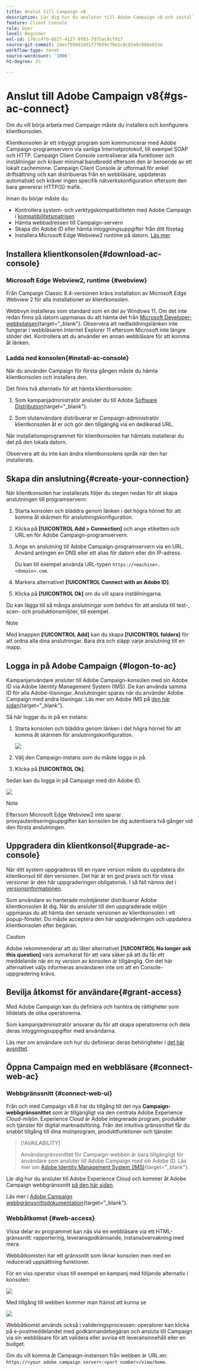 ```yaml
---
title: Anslut till Campaign v8
description: Lär dig hur du ansluter till Adobe Campaign v8 och installerar konsolen på datorn för enklare åtkomst.
feature: Client Console
role: User
level: Beginner
exl-id: 176cc4f0-8827-4127-9f03-7d75ac8cf917
source-git-commit: 24ecf598d3d01f7fb59c70e1c8c81e9c086e653e
workflow-type: tm+mt
source-wordcount: '1006'
ht-degree: 2%

---
```


# Anslut till Adobe Campaign v8{#gs-ac-connect}

Om du vill börja arbeta med Campaign måste du installera och konfigurera klientkonsolen.

Klientkonsolen är ett inbyggt program som kommunicerar med Adobe Campaign-programservern via vanliga Internetprotokoll, till exempel SOAP och HTTP. Campaign Client Console centraliserar alla funktioner och inställningar och kräver minimal bandbredd eftersom den är beroende av ett lokalt cacheminne. Campaign Client Console är utformad för enkel driftsättning och kan distribueras från en webbläsare, uppdateras automatiskt och kräver ingen specifik nätverkskonfiguration eftersom den bara genererar HTTP(S)-trafik.

Innan du börjar måste du:

* Kontrollera system- och verktygskompatibiliteten med Adobe Campaign i [kompatibilitetsmatrisen](compatibility-matrix.md)
* Hämta webbadressen till Campaign-servern
* Skapa din Adobe ID eller hämta inloggningsuppgifter från ditt företag
* Installera Microsoft Edge Webview2 runtime på datorn. [Läs mer](#webview)

## Installera klientkonsolen{#download-ac-console}

### Microsoft Edge Webview2, runtime {#webview}

Från Campaign Classic 8.4-versionen krävs installation av Microsoft Edge Webview 2 för alla installationer av klientkonsolen.

Webbvyn installeras som standard som en del av Windows 11. Om det inte redan finns på datorn uppmanas du att hämta det från [Microsoft Developer-webbplatsen](http://www.adobe.com/go/acc-ms-webview2-runtime-download){target="_blank"}. Observera att nedladdningslänken inte fungerar i webbläsaren Internet Explorer 11 eftersom Microsoft inte längre stöder det. Kontrollera att du använder en annan webbläsare för att komma åt länken.

### Ladda ned konsolen{#install-ac-console}

När du använder Campaign för första gången måste du hämta klientkonsolen och installera den.

Det finns två alternativ för att hämta klientkonsolen:

1. Som kampanjadministratör ansluter du till Adobe [Software Distribution](https://experience.adobe.com/#/downloads/content/software-distribution/en/campaign.html){target="_blank"}.

1. Som slutanvändare distribuerar er Campaign-administratör klientkonsolen åt er och gör den tillgänglig via en dedikerad URL.

När installationsprogrammet för klientkonsolen har hämtats installerar du det på den lokala datorn.

Observera att du inte kan ändra klientkonsolens språk när den har installerats.

## Skapa din anslutning{#create-your-connection}

När klientkonsolen har installerats följer du stegen nedan för att skapa anslutningen till programservern:

1. Starta konsolen och bläddra genom länken i det högra hörnet för att komma åt skärmen för anslutningskonfiguration.

1. Klicka på **[!UICONTROL Add > Connection]** och ange etiketten och URL:en för Adobe Campaign-programservern.

1. Ange en anslutning till Adobe Campaign-programservern via en URL. Använd antingen en DNS eller ett alias för datorn eller din IP-adress.

   Du kan till exempel använda URL-typen `https://<machine>.<domain>.com`.

1. Markera alternativet **[!UICONTROL Connect with an Adobe ID]**.

1. Klicka på **[!UICONTROL Ok]** om du vill spara inställningarna.

Du kan lägga till så många anslutningar som behövs för att ansluta till test-, scen- och produktionsmiljöer, till exempel.

>[!NOTE]
>
>Med knappen **[!UICONTROL Add]** kan du skapa **[!UICONTROL folders]** för att ordna alla dina anslutningar. Bara dra och släpp varje anslutning till en mapp.

## Logga in på Adobe Campaign {#logon-to-ac}

Kampanjanvändare ansluter till Adobe Campaign-konsolen med sin Adobe ID via Adobe Identity Management System (IMS). De kan använda samma ID för alla Adobe-lösningar. Anslutningen sparas när du använder Adobe Campaign med andra lösningar. Läs mer om Adobe IMS på [den här sidan](https://helpx.adobe.com/se/enterprise/using/identity.html){target="_blank"}.

Så här loggar du in på en instans:

1. Starta konsolen och bläddra genom länken i det högra hörnet för att komma åt skärmen för anslutningskonfiguration.

   ![](assets/connectToCampaign.png)

1. Välj den Campaign-instans som du måste logga in på.

1. Klicka på **[!UICONTROL Ok]**.

Sedan kan du logga in på Campaign med din Adobe ID.

![](assets/adobeID.png)

>[!NOTE]
>
>Eftersom Microsoft Edge Webview2 inte sparar proxyautentiseringsuppgifter kan konsolen be dig autentisera två gånger vid den första anslutningen.

## Uppgradera din klientkonsol{#upgrade-ac-console}

När ditt system uppgraderas till en nyare version måste du uppdatera din klientkonsol till den versionen. Det här är en god praxis och för vissa versioner är den här uppgraderingen obligatorisk. I så fall nämns det i [versionsinformationen](release-notes.md).

Som användare av hanterade molntjänster distribuerar Adobe klientkonsolen åt dig. När du ansluter till den uppgraderade miljön uppmanas du att hämta den senaste versionen av klientkonsolen i ett popup-fönster. Du måste acceptera den här uppgraderingen och uppdatera klientkonsolen efter begäran.

>[!CAUTION]
>
>Adobe rekommenderar att du låter alternativet **[!UICONTROL No longer ask this question]** vara avmarkerat för att vara säker på att du får ett meddelande när en ny version av konsolen är tillgänglig. Om det här alternativet väljs informeras användaren inte om att en Console-uppgradering krävs.
>



## Bevilja åtkomst för användare{#grant-access}

Med Adobe Campaign kan du definiera och hantera de rättigheter som tilldelats de olika operatorerna.

Som kampanjadministratör ansvarar du för att skapa operatorerna och dela deras inloggningsuppgifter med användarna.

Läs mer om användare och hur du definierar deras behörigheter i [det här avsnittet](gs-permissions.md).


## Öppna Campaign med en webbläsare {#connect-web-ac}

### Webbgränssnitt {#connect-web-ui}

Från och med Campaign v8.6 har du tillgång till det nya **Campaign-webbgränssnittet** som är tillgängligt via den centrala Adobe Experience Cloud-miljön. Experience Cloud är Adobe integrerade program, produkter och tjänster för digital marknadsföring. Från det intuitiva gränssnittet får du snabbt tillgång till dina molnprogram, produktfunktioner och tjänster.

>[!AVAILABILITY]
>
>Användargränssnittet för Campaign-webben är bara tillgängligt för användare som ansluter till Adobe Campaign med sin Adobe ID. Läs mer om [Adobe Identity Management System (IMS)](https://helpx.adobe.com/se/enterprise/using/identity.html){target="_blank"}.
>

Lär dig hur du ansluter till Adobe Experience Cloud och kommer åt Adobe Campaign webbgränssnitt [på den här sidan](campaign-ui.md#ac-web-ui).

Läs mer i [Adobe Campaign webbgränssnittsdokumentation](https://experienceleague.adobe.com/sv/docs/campaign-web/v8/campaign-web-home){target="_blank"}.

### Webbåtkomst {#web-access}

Vissa delar av programmet kan nås via en webbläsare via ett HTML-gränssnitt: rapportering, leveransgodkännande, instansövervakning med mera.

Webbåtkomsten har ett gränssnitt som liknar konsolen men med en reducerad uppsättning funktioner.

För en viss operator visas till exempel en kampanj med följande alternativ i konsolen:

![](assets/campaign-from-console.png)

Med tillgång till webben kommer man främst att kunna se

![](assets/campaign-from-web.png)

Webbåtkomst används också i valideringsprocessen: operatorer kan klicka på e-postmeddelandet med godkännandebegäran och ansluta till Campaign via sin webbläsare för att validera eller avvisa ett leveransinnehåll eller en budget.

Om du vill komma åt Campaign-instansen från webben är URL:en: `https://<your adobe campaign server>:<port number>/view/home`.
